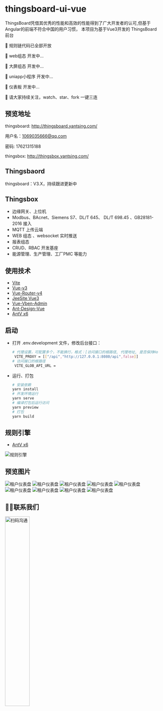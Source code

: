 # thingsboard-ui-vue


ThingsBoard凭借其优秀的性能和高效的性能得到了广大开发者的认可,但基于Angular的前端不符合中国的用户习惯， 本项目为基于Vue3开发的 ThingsBoard 前台

📌 规则链代码已全部开放

📌 web组态 开发中...

📌 大屏组态 开发中...

📌 uniapp小程序 开发中...

📌 仪表板 开发中...


  

🎉 请大家持续关注，watch、star、fork 一键三连

## 预览地址
  thingsboard:   http://thingsboard.yantsing.com/
   
   用户名：1069035666@qq.com

   密码: 17621315188

  thingsbox:  http://thingsbox.yantsing.com/

## Thingsbaord
 
   thingsboard：V3.X，持续跟进更新中

## Thingsbox
 
   -  边缘网关、上位机
   -  Modbus、BAcnet、Siemens S7、DL/T 645、 DL/T 698.45 、GB28181-2016 接入
   -  MQTT 上传云端
   -  WEB 组态 、websocket 实时推送
   -  报表组态
   -  CRUD、RBAC 开发基座
   -  能源管理、生产管理、工厂PMC 等能力


## 使用技术

- [Vite](https://vitejs.dev/) 
- [Vue-v3](https://cn.vuejs.org/) 
- [Vue-Router-v4](https://next.router.vuejs.org/) 
- [JeeSite Vue3](https://gitee.com/thinkgem/jeesite-vue/)
- [Vue-Vben-Admin](https://jeesite.com/front/vben-admin/)
- [Ant-Design-Vue](https://antdv.com/components/overview-cn/)
- [AntV x6](https://x6.antv.antgroup.com/)
  
## 启动
- 打开 .env.development 文件，修改后台接口：
  ```bash
  # 代理设置，可配置多个，不能换行，格式：[访问接口的根路径, 代理地址, 是否保持Host头]
   VITE_PROXY = [["/api","http://127.0.0.1:8080/api",false]]
  # 访问接口的根路径
   VITE_GLOB_API_URL =
- 运行、打包
   ```bash
   # 安装依赖
   yarn install
   # 开发环境运行
   yarn serve
   # 编译打包后运行访问
   yarn preview
   # 打包
   yarn build
## 规则引擎
- [AntV x6](https://x6.antv.antgroup.com/)
  

![规则引擎](images/rule_chain_20240305160850.png)

## 预览图片

![租户仪表盘](images/%E5%BE%AE%E4%BF%A1%E5%9B%BE%E7%89%87_20240219165338.png)
![租户仪表盘](images/%E5%BE%AE%E4%BF%A1%E5%9B%BE%E7%89%87_20240219164906.png)
![租户仪表盘](images/%E5%BE%AE%E4%BF%A1%E5%9B%BE%E7%89%87_20240219164934.png)
![租户仪表盘](images/%E5%BE%AE%E4%BF%A1%E5%9B%BE%E7%89%87_20240219165036.png)
![租户仪表盘](images/%E5%BE%AE%E4%BF%A1%E5%9B%BE%E7%89%87_20240219165220.png)
![租户仪表盘](images/%E5%BE%AE%E4%BF%A1%E5%9B%BE%E7%89%87_20240219165220.png)
![租户仪表盘](images/%E5%BE%AE%E4%BF%A1%E5%9B%BE%E7%89%87_20240219165300.png)
![租户仪表盘](images/%E5%BE%AE%E4%BF%A1%E5%9B%BE%E7%89%87_20240219165313.png)
![租户仪表盘](images/%E5%BE%AE%E4%BF%A1%E5%9B%BE%E7%89%87_20240219165618.png)

## 🙋‍♂️联系我们

<left class ='img'>
<img title="扫码沟通" src="./images/weixin.jpg" width=40%" />
</left>
